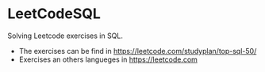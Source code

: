 # LeetCodeSQL
Solving Leetcode exercises in SQL.

- The exercises can be find in https://leetcode.com/studyplan/top-sql-50/
- Exercises an others langueges in https://leetcode.com
